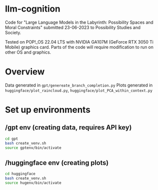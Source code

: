 # llm-cognition
Code for "Large Language Models in the Labyrinth: Possibility Spaces and Moral Constraints" submitted 23-06-2023 to Possibility Studies and Society.

Tested on POP!\_OS 22.04 LTS with NVIDIA GA107M (GeForce RTX 3050 Ti Mobile) graphics card.
Parts of the code will require modification to run on other OS and graphics. 

# Overview
Data generated in ```gpt/genereate_branch_completion.py```
Plots generated in ```huggingface/plot_raincloud.py```, ```huggingface/plot_PCA_within_context.py```

# Set up environments

## /gpt env (creating data, requires API key)
```bash
cd gpt
bash create_venv.sh
source gptenv/bin/activate
```

## /huggingface env (creating plots)
```bash
cd huggingface
bash create_venv.sh
source hugenv/bin/activate
```

